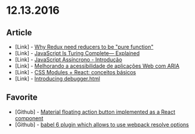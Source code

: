 # 12.13.2016

## Article

- \[Link\] - [Why Redux need reducers to be "pure function"](https://medium.freecodecamp.com/why-redux-needs-reducers-to-be-pure-functions-d438c58ae468#.c75d33r6q)
- \[Link\] - [JavaScript Is Turing Complete— Explained](https://medium.freecodecamp.com/javascript-is-turing-complete-explained-41a34287d263?source=user_profile---------10---------)
- \[Link\] - [JavaScript Assíncrono - Introdução](https://braziljs.org/blog/javascript-assincrono-introducao/)
- \[Link\] - [Melhorando a acessibilidade de aplicações Web com ARIA](https://braziljs.org/blog/melhorando-a-acessibilidade-de-aplicacoes-web-com-aria/)
- \[Link\] - [CSS Modules + React: conceitos básicos](http://blog.taller.net.br/css-modules-react-conceitos-basicos/)
- \[Link\] - [Introducing debugger.html](https://hacks.mozilla.org/2016/09/introducing-debugger-html/)


## Favorite

- \[Github\] - [Material floating action button implemented as a React component](https://github.com/nobitagit/react-material-floating-button)
- \[Github\] - [babel 6 plugin which allows to use webpack resolve options ](https://github.com/trayio/babel-plugin-webpack-alias)
